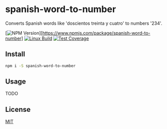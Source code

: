 # spanish-word-to-number

Converts Spanish words like 'doscientos treinta y cuatro' to numbers '234'.

[![NPM Version][npm-image]][https://www.npmjs.com/package/spanish-word-to-number]
[![Linux Build][travis-image]][travis-url]
[![Test Coverage][coveralls-image]][coveralls-url]

## Install

```bash
npm i -S spanish-word-to-number
```

## Usage

TODO

## License

[MIT](http://vjpr.mit-license.org)

[npm-image]: https://img.shields.io/npm/v/live-xxx.svg
[npm-url]: https://npmjs.org/package/live-xxx
[travis-image]: https://img.shields.io/travis/live-js/live-xxx/master.svg
[travis-url]: https://travis-ci.org/live-js/live-xxx
[coveralls-image]: https://img.shields.io/coveralls/live-js/live-xxx/master.svg
[coveralls-url]: https://coveralls.io/r/live-js/live-xxx?branch=master
